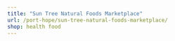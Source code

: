 ```yaml
---
title: "Sun Tree Natural Foods Marketplace"
url: /port-hope/sun-tree-natural-foods-marketplace/
shop: health food
---
```

